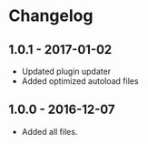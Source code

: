 # Changelog

## 1.0.1 - 2017-01-02

* Updated plugin updater
* Added optimized autoload files

## 1.0.0 - 2016-12-07

* Added all files.
